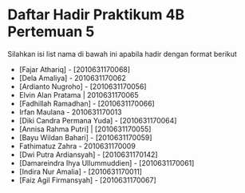 # Daftar Hadir Praktikum 4B Pertemuan 5
Silahkan isi list nama di bawah ini apabila hadir dengan format berikut

- [Fajar Athariq] - [2010631170068]
- [Dela Amaliya] - 2010631170062
- [Ardianto Nugroho] - [2010631170056]
- Elvin Alan Pratama | 2010631170065
- [Fadhillah Ramadhan] - [2010631170066]
- Irfan Maulana - 2010631170013
- [Diki Candra Permana Yuda] - [2010631170064]
- [Annisa Rahma Putri] | [2010631170055]
- [Bayu Wildan Bahari] - [2010631170059]
- Fathimatuz Zahra - 2010631170009
- [Dwi Putra Ardiansyah] - [2010631170142]
- [Damareindra Ihya Ullummuddien] - [2010631170061]
- [Indira Nur Amalia] - [2010631170011]
- [Faiz Agil Firmansyah] - [2010631170067]
